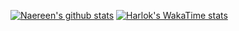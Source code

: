 [![Naereen's github stats](https://github-readme-stats.vercel.app/api?username=Dou-D&theme=blue-green)](https://github.com/anuraghazra/github-readme-stats) [![Harlok's WakaTime stats](https://github-readme-stats.vercel.app/api/wakatime?username=Dou-D)](https://github.com/anuraghazra/github-readme-stats)
